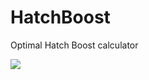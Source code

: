 # HatchBoost
Optimal Hatch Boost calculator
<div class='tableauPlaceholder' id='viz1570040397211' style='position: relative'>
  <noscript>
    <a href='#'>
      <img alt=' ' src='https:&#47;&#47;public.tableau.com&#47;static&#47;images&#47;Op&#47;OptimalHatchBoost&#47;HatchBoost&#47;1_rss.png' style='border: none' />
    </a>
    </noscript>
  <object class='tableauViz'  style='display:none;'><param name='host_url' value='https%3A%2F%2Fpublic.tableau.com%2F' />
    <param name='embed_code_version' value='3' />
    <param name='site_root' value='' />
    <param name='name' value='OptimalHatchBoost&#47;HatchBoost' />
    <param name='tabs' value='no' />
    <param name='toolbar' value='yes' />
    <param name='static_image' value='https:&#47;&#47;public.tableau.com&#47;static&#47;images&#47;Op&#47;OptimalHatchBoost&#47;HatchBoost&#47;1.png' /> 
    <param name='animate_transition' value='yes' />
    <param name='display_static_image' value='yes' />
    <param name='display_spinner' value='yes' />
    <param name='display_overlay' value='yes' />
    <param name='display_count' value='yes' />
  </object>
</div>                
<script>
  var divElement = document.getElementById('viz1570040397211');                    
  var vizElement = divElement.getElementsByTagName('object')[0];                    
  if ( divElement.offsetWidth > 800 )  
  { vizElement.style.width='100%';vizElement.style.height=(divElement.offsetWidth*0.75)+'px';} 
  else if ( divElement.offsetWidth > 500 ) { vizElement.style.width='100%';vizElement.style.height=(divElement.offsetWidth*0.75)+'px';} 
  else { vizElement.style.width='100%';vizElement.style.height='727px';}                     
  var scriptElement = document.createElement('script');                    
  scriptElement.src = 'https://public.tableau.com/javascripts/api/viz_v1.js';            
  vizElement.parentNode.insertBefore(scriptElement, vizElement);
</script>
